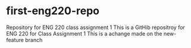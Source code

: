 # first-eng220-repo
Repository for ENG 220 class assignment 1
This is a GitHib repositroy for ENG 220 for Class Assignment 1
This is a achange made on the new-feature branch
